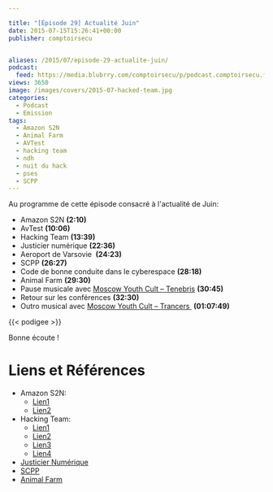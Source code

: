 ```yaml
---

title: "[Épisode 29] Actualité Juin"
date: 2015-07-15T15:26:41+00:00
publisher: comptoirsecu


aliases: /2015/07/episode-29-actualite-juin/
podcast:
  feed: https://media.blubrry.com/comptoirsecu/p/podcast.comptoirsecu.fr/CSEC.EP29.2015-07-15.ACTU_JUIN.mp3
views: 3650
image: /images/covers/2015-07-hacked-team.jpg
categories:
  - Podcast
  - Emission
tags:
  - Amazon S2N
  - Animal Farm
  - AVTest
  - hacking team
  - ndh
  - nuit du hack
  - pses
  - SCPP
---
```



Au programme de cette épisode consacré à l'actualité de Juin:

  * Amazon S2N **(2:10)**
  * AvTest **(10:06)**
  * Hacking Team **(13:39)**
  * Justicier numérique **(22:36)**
  * Aeroport de Varsovie  **(24:23)**
  * SCPP **(26:27)**
  * Code de bonne conduite dans le cyberespace **(28:18)**
  * Animal Farm **(29:30)**
  * Pause musicale avec [Moscow Youth Cult – Tenebris](https://iownyourecords.bandcamp.com/album/lux-ep) **(30:45)**
  * Retour sur les conférences **(32:30)**
  * Outro musical avec [Moscow Youth Cult – Trancers](https://iownyourecords.bandcamp.com/album/lux-ep)[ ](https://soundcloud.com/dancewiththedead/one-way-love-dance-with-the-dead-remix) **(01:07:49)**

{{< podigee >}}


Bonne écoute !

# Liens et Références

- Amazon S2N:
  - [Lien1](http://www.undernews.fr/authentification-biometrie/amazon-publie-son-module-cryptographique-tls-open-source.html)
  - [Lien2](https://nakedsecurity.sophos.com/2015/07/06/amazon-releases-low-cholesterol-heartbleed-medicine-s2n/)
- Hacking Team:
  - [Lien1](http://www.csoonline.com/article/2943968/data-breach/hacking-team-hacked-attackers-claim-400gb-in-dumped-data.html)
  - [Lien2](http://www.csoonline.com/article/2944333/data-breach/hacking-team-responds-to-data-breach-issues-public-threats-and-denials.html)
  - [Lien3](http://korben.info/hacking-team-pirate-400-gb-de-donnees-dans-la-nature.html)
  - [Lien4](http://www.lefigaro.fr/secteur/high-tech/2015/07/06/32001-20150706ARTFIG00097-le-spectaculaire-piratage-d-une-societe-de-surveillance-des-internautes.php)
- [Justicier Numérique](https://nakedsecurity.sophos.com/2015/06/29/one-man-emailed-97931-people-to-tell-them-their-passwords-had-been-stolen)
- [SCPP](http://www.undernews.fr/warez-telechargement/incitation-au-piratage-un-magazine-francais-condamne-a-10-000-e-damende.html)
- [Animal Farm](http://www.undernews.fr/reseau-securite/dino-un-autre-logiciel-espion-francais-decouvert.html)
